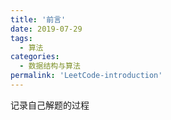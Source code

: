 ```yaml
---
title: '前言'
date: 2019-07-29
tags:
  - 算法
categories:
  - 数据结构与算法
permalink: 'LeetCode-introduction'
---
```


记录自己解题的过程
